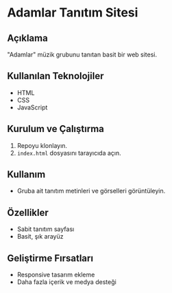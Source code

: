 # Adamlar Tanıtım Sitesi

## Açıklama  
"Adamlar" müzik grubunu tanıtan basit bir web sitesi.

## Kullanılan Teknolojiler  
- HTML  
- CSS  
- JavaScript

## Kurulum ve Çalıştırma  
1. Repoyu klonlayın.  
2. `index.html` dosyasını tarayıcıda açın.

## Kullanım  
- Gruba ait tanıtım metinleri ve görselleri görüntüleyin.

## Özellikler  
- Sabit tanıtım sayfası  
- Basit, şık arayüz

## Geliştirme Fırsatları  
- Responsive tasarım ekleme  
- Daha fazla içerik ve medya desteği
